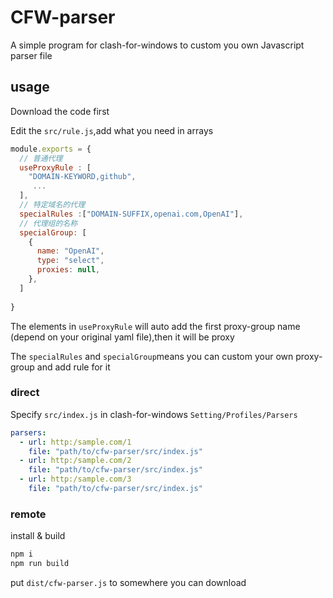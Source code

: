 # CFW-parser

A simple program for clash-for-windows to custom you own Javascript parser file

## usage

Download the code first

Edit the `src/rule.js`,add what you need in arrays

```javascript
module.exports = {
  // 普通代理
  useProxyRule : [
    "DOMAIN-KEYWORD,github",
     ...
  ],
  // 特定域名的代理
  specialRules :["DOMAIN-SUFFIX,openai.com,OpenAI"],
  // 代理组的名称
  specialGroup: [
    {
      name: "OpenAI",
      type: "select",
      proxies: null,
    },
  ]
  
}
```

The elements in `useProxyRule` will auto add the first proxy-group name (depend on your original yaml file),then it will be proxy

The `specialRules`  and `specialGroup`means you can custom your own proxy-group and add rule for it  

### direct

Specify `src/index.js` in clash-for-windows `Setting/Profiles/Parsers` 

```yaml
parsers:
  - url: http:/sample.com/1
    file: "path/to/cfw-parser/src/index.js"
  - url: http:/sample.com/2
    file: "path/to/cfw-parser/src/index.js"
  - url: http:/sample.com/3
    file: "path/to/cfw-parser/src/index.js"
```

### remote

install & build

```bash
npm i 
npm run build
```

put `dist/cfw-parser.js` to somewhere you can download